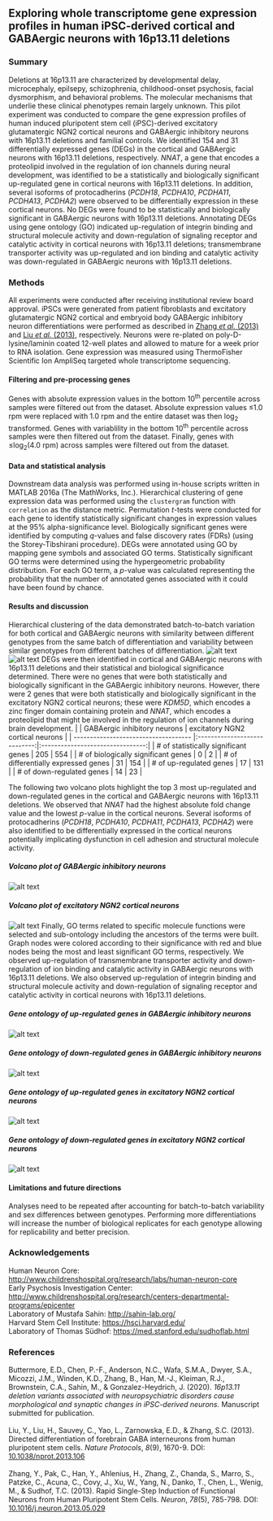## Exploring whole transcriptome gene expression profiles in human iPSC-derived cortical and GABAergic neurons with 16p13.11 deletions


### Summary
Deletions at 16p13.11 are characterized by developmental delay, microcephaly, epilsepy, schizophrenia, childhood-onset psychosis, facial dysmorphism, and behavioral problems. The molecular mechanisms that underlie these clinical phenotypes remain largely unknown. This pilot experiment was conducted to compare the gene expression profiles of human induced pluripotent stem cell (iPSC)-derived excitatory glutamatergic NGN2 cortical neurons and GABAergic inhibitory neurons with 16p13.11 deletions and familial controls. We identified 154 and 31 differentially expressed genes (DEGs) in the cortical and GABAergic neurons with 16p13.11 deletions, respectively. *NNAT*, a gene that encodes a proteolipid involved in the regulation of ion channels during neural development, was identified to be a statistically and biologically significant up-regulated gene in cortical neurons with 16p13.11 deletions. In addition, several isoforms of protocadherins (*PCDH18*, *PCDHA10*, *PCDHA11*, *PCDHA13*, *PCDHA2*) were observed to be differentially expression in these cortical neurons. No DEGs were found to be statistically and biologically significant in GABAergic neurons with 16p13.11 deletions. Annotating DEGs using gene ontology (GO) indicated up-regulation of integrin binding and structural molecule activity and down-regulation of signaling receptor and catalytic activity in cortical neurons with 16p13.11 deletions; transmembrane transporter activity was up-regulated and ion binding and catalytic activity was down-regulated in GABAergic neurons with 16p13.11 deletions. 

### Methods
All experiments were conducted after receiving institutional review board approval. iPSCs were generated from patient fibroblasts and excitatory glutamatergic NGN2 cortical and embryoid body GABAergic inhibitory neuron differentiations were performed as described in [Zhang *et al.* (2013)](https://www.ncbi.nlm.nih.gov/pubmed/23764284) and [Liu *et al.* (2013)](https://www.ncbi.nlm.nih.gov/pubmed/23928500), respectively. Neurons were re-plated on poly-D-lysine/laminin coated 12-well plates and allowed to mature for a week prior to RNA isolation. Gene expression was measured using ThermoFisher Scientific Ion AmpliSeq targeted whole transcriptome sequencing. 
#### Filtering and pre-processing genes
Genes with absolute expression values in the bottom 10<sup>th</sup> percentile across samples were filtered out from the dataset. Absolute expression values &le;1.0 rpm were replaced with 1.0 rpm and the entire dataset was then log<sub>2</sub> transformed. Genes with variablility in the bottom 10<sup>th</sup> percentile across samples were then filtered out from the dataset. Finally, genes with &le;log<sub>2</sub>(4.0 rpm) across samples were filtered out from the dataset.
#### Data and statistical analysis
Downstream data analysis was performed using in-house scripts written in MATLAB 2016a (The MathWorks, Inc.). Hierarchical clustering of gene expression data was performed using the `clustergram` function with `correlation` as the distance metric. Permutation *t*-tests were conducted for each gene to identify statistically significant changes in expression values at the 95% alpha-significance level. Biologically significant genes were identified by computing *q*-values and false discovery rates (FDRs) (using the Storey-Tibshirani procedure). DEGs were annotated using GO by mapping gene symbols and associated GO terms. Statistically significant GO terms were determined using the hypergeometric probability distribution. For each GO term, a *p*-value was calculated representing the probability that the number of annotated genes associated with it could have been found by chance.

#### Results and discussion
Hierarchical clustering of the data demonstrated batch-to-batch variation for both cortical and GABAergic neurons with similarity between different genotypes from the same batch of differentiation and variability between similar genotypes from different batches of differentiation.
![alt text](https://github.com/syed-adil-wafa/gene-expression-in-16p13.11-deletion/blob/master/figures/GABAergic%20inhibitory%20neurons/clustergram.jpg) ![alt text](https://github.com/syed-adil-wafa/gene-expression-in-16p13.11-deletion/blob/master/figures/Excitatory%20NGN2%20cortical%20neurons/clustergram.jpg)
DEGs were then identified in cortical and GABAergic neurons with 16p13.11 deletions and their statistical and biological significance determined. There were no genes that were both statistically and biologically significant in the GABAergic inhibitory neurons. However, there were 2 genes that were both statistically and biologically significant in the excitatory NGN2 cortical neurons; these were *KDM5D*, which encodes a zinc finger domain containing protein and *NNAT*, which encodes a proteolipid that might be involved in the regulation of ion channels during brain development.
|                                      | GABAergic inhibitory neurons | excitatory NGN2 cortical neurons |
| ------------------------------------ |:----------------------------:|:--------------------------------:|
| # of statistically significant genes | 205                          | 554                              |
| # of biologically significant genes  | 0                            | 2                                |
| # of differentially expressed genes  | 31                           | 154                              |
| # of up-regulated genes              | 17                           | 131                              |
| # of down-regulated genes            | 14                           | 23                               |

The following two volcano plots highlight the top 3 most up-regulated and down-regulated genes in the cortical and GABAergic neurons with 16p13.11 deletions. We observed that *NNAT* had the highest absolute fold change value and the lowest *p*-value in the cortical neurons. Several isoforms of protocadherins (*PCDH18*, *PCDHA10*, *PCDHA11*, *PCDHA13*, *PCDHA2*) were also identified to be differentially expressed in the cortical neurons potentially implicating dysfunction in cell adhesion and structural molecule activity.  
##### Volcano plot of GABAergic inhibitory neurons
![alt text](https://github.com/syed-adil-wafa/gene-expression-in-16p13.11-deletion/blob/master/figures/GABAergic%20inhibitory%20neurons/volcano-plot.png)
##### Volcano plot of excitatory NGN2 cortical neurons
![alt text](https://github.com/syed-adil-wafa/gene-expression-in-16p13.11-deletion/blob/master/figures/Excitatory%20NGN2%20cortical%20neurons/volcano-plot.png)
Finally, GO terms related to specific molecule functions were selected and sub-ontology including the ancestors of the terms were built. Graph nodes were colored according to their significance with red and blue nodes being the most and least significant GO terms, respectively. We observed up-regulation of transmembrane transporter activity and down-regulation of ion binding and catalytic activity in GABAergic neurons with 16p13.11 deletions. We also observed up-regulation of integrin binding and structural molecule activity and down-regulation of signaling receptor and catalytic activity in cortical neurons with 16p13.11 deletions.
##### Gene ontology of up-regulated genes in GABAergic inhibitory neurons
![alt text](https://github.com/syed-adil-wafa/gene-expression-in-16p13.11-deletion/blob/master/figures/GABAergic%20inhibitory%20neurons/up-regulated-ontology.png)
##### Gene ontology of down-regulated genes in GABAergic inhibitory neurons
![alt text](https://github.com/syed-adil-wafa/gene-expression-in-16p13.11-deletion/blob/master/figures/GABAergic%20inhibitory%20neurons/down-regulated-ontology.png)
##### Gene ontology of up-regulated genes in excitatory NGN2 cortical neurons
![alt text](https://github.com/syed-adil-wafa/gene-expression-in-16p13.11-deletion/blob/master/figures/Excitatory%20NGN2%20cortical%20neurons/up-regulated-ontology.png)
##### Gene ontology of down-regulated genes in excitatory NGN2 cortical neurons
![alt text](https://github.com/syed-adil-wafa/gene-expression-in-16p13.11-deletion/blob/master/figures/Excitatory%20NGN2%20cortical%20neurons/down-regulated-ontology.png)
#### Limitations and future directions
Analyses need to be repeated after accounting for batch-to-batch variability and sex differences between genotypes. Performing more differentiations will increase the number of biological replicates for each genotype allowing for replicability and better precision.

### Acknowledgements
Human Neuron Core: http://www.childrenshospital.org/research/labs/human-neuron-core
<br/> Early Psychosis Investigation Center: http://www.childrenshospital.org/research/centers-departmental-programs/epicenter
<br/> Laboratory of Mustafa Sahin: http://sahin-lab.org/
<br/> Harvard Stem Cell Institute: https://hsci.harvard.edu/
<br/> Laboratory of Thomas S&uuml;dhof: https://med.stanford.edu/sudhoflab.html

### References
Buttermore, E.D., Chen, P.-F., Anderson, N.C., Wafa, S.M.A., Dwyer, S.A., Micozzi, J.M., Winden, K.D., Zhang, B., Han, M.-J., Kleiman, R.J., Brownstein, C.A., Sahin, M., & Gonzalez-Heydrich, J. (2020). *16p13.11 deletion variants associated with neuropsychiatric disorders cause morphological and synaptic changes in iPSC-derived neurons.* Manuscript submitted for publication.
<br/>
<br/>Liu, Y., Liu, H., Sauvey, C., Yao, L., Zarnowska, E.D., & Zhang, S.C. (2013). Directed differentiation of forebrain GABA interneurons from human pluripotent stem cells. *Nature Protocols*, *8*(9), 1670-9. DOI: [10.1038/nprot.2013.106](https://www.ncbi.nlm.nih.gov/pubmed/23928500)
<br/>
<br/> Zhang, Y., Pak, C., Han, Y., Ahlenius, H., Zhang, Z., Chanda, S., Marro, S., Patzke, C., Acuna, C., Covy, J., Xu, W., Yang, N., Danko, T., Chen, L., Wenig, M., & Sudhof, T.C. (2013). Rapid Single-Step Induction of Functional Neurons from Human Pluripotent Stem Cells. *Neuron*, *78*(5), 785-798. DOI: [10.1016/j.neuron.2013.05.029](https://www.ncbi.nlm.nih.gov/pubmed/23764284)

